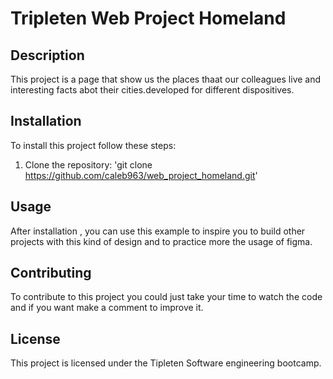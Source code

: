 # Tripleten Web Project Homeland

## Description
This project is a page that show us the places thaat our colleagues live and interesting facts abot their cities.developed for different dispositives.

## Installation
To install this project follow these steps:
1. Clone the repository: 'git clone https://github.com/caleb963/web_project_homeland.git'

## Usage
After installation , you can use this example to inspire you to build other projects with this kind of design and to practice more the usage of figma.

## Contributing
To contribute to this project you could just take your time to watch the code and if you want make a comment to improve it.

## License
This project is licensed under the Tipleten Software engineering bootcamp.



